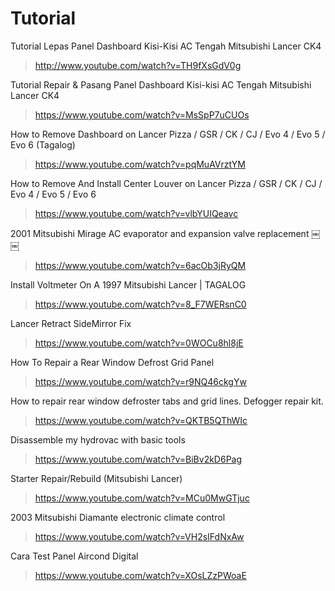 # Tutorial

Tutorial Lepas Panel Dashboard Kisi-Kisi AC Tengah Mitsubishi Lancer CK4
> http://www.youtube.com/watch?v=TH9fXsGdV0g

Tutorial Repair & Pasang Panel Dashboard Kisi-kisi AC Tengah Mitsubishi Lancer CK4
> https://www.youtube.com/watch?v=MsSpP7uCUOs

How to Remove Dashboard on Lancer Pizza / GSR / CK / CJ / Evo 4 / Evo 5 / Evo 6 (Tagalog)
> https://www.youtube.com/watch?v=pqMuAVrztYM

How to Remove And Install Center Louver on Lancer Pizza / GSR / CK / CJ / Evo 4 / Evo 5 / Evo 6
> https://www.youtube.com/watch?v=vlbYUIQeavc

2001 Mitsubishi Mirage AC evaporator and expansion valve replacement ￼￼
> https://www.youtube.com/watch?v=6acOb3jRyQM

Install Voltmeter On A 1997 Mitsubishi Lancer | TAGALOG
> https://www.youtube.com/watch?v=8_F7WERsnC0

Lancer Retract SideMirror Fix
> https://www.youtube.com/watch?v=0WOCu8hl8jE

How To Repair a Rear Window Defrost Grid Panel
> https://www.youtube.com/watch?v=r9NQ46ckgYw

How to repair rear window defroster tabs and grid lines. Defogger repair kit.
> https://www.youtube.com/watch?v=QKTB5QThWIc

Disassemble my hydrovac with basic tools
> https://www.youtube.com/watch?v=BiBv2kD6Pag

Starter Repair/Rebuild (Mitsubishi Lancer)
> https://www.youtube.com/watch?v=MCu0MwGTjuc

2003 Mitsubishi Diamante electronic climate control
> https://www.youtube.com/watch?v=VH2sIFdNxAw

Cara Test Panel Aircond Digital
> https://www.youtube.com/watch?v=XOsLZzPWoaE


